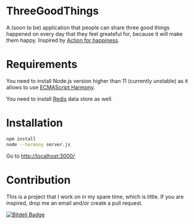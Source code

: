 # ThreeGoodThings


A (soon to be) application that people can share three good things happened on every day that they feel greateful for, because it will make them happy. Inspired by [Action for happiness](http://www.actionforhappiness.org/take-action/find-three-good-things-each-day).

# Requirements

You need to install Node.js version higher than 11 (currently unstable) as it allows to use [ECMAScript Harmony](http://en.wikipedia.org/wiki/ECMAScript#ECMAScript_Harmony_.286th_Edition.29).

You need to install [Redis](http://redis.io/) data store as well.

# Installation

``` bash
npm install
node --harmony server.js
```

Go to [http://localhost:3000/](http://localhost:3000/)

# Contribution

This is a project that I work on in my spare time, which is little. If you are inspired, drop me an email and/or create a pull request.


[![Bitdeli Badge](https://d2weczhvl823v0.cloudfront.net/denizozger/threegoodthings/trend.png)](https://bitdeli.com/free "Bitdeli Badge")

